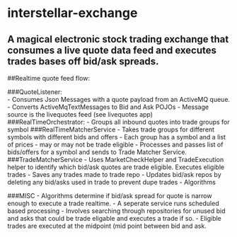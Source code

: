 # interstellar-exchange 
## A magical electronic stock trading exchange that consumes a live quote data feed and executes trades bases off bid/ask spreads. 
 
##Realtime quote feed flow:

###QuoteListener:  
    - Consumes Json Messages with a quote payload from an ActiveMQ queue.
    - Converts ActiveMqTextMessages to Bid and Ask POJOs
    - Message source is the livequotes feed (see livequotes app)
###RealTimeOrchestrator:
    - Groups all inbound quotes into trade groups for symbol
###RealTimeMatcherService 
    - Takes trade groups for different symbols with different bids and offers 
    - Each group has a symbol and a list of prices - may or may not be trade eligible
    - Processes and passes list of bids/offers for a symbol and sends to Trade Matcher Service.
###TradeMatcherService 
    - Uses MarketCheckHelper and TradeExecution helper to identify
        which bid/ask quotes are trade eligible. Executes eligible trades
    - Saves any trades made to trade repo
    - Updates bid/ask repos by deleting any bid/asks used in trade to prevent dupe trades
    - Algorithms


###MISC
    - Algorithms determine if bid/ask spread for quote is narrow enough to execute a trade realtime.
    - A seperate service runs scheduled based processing
        - Involves searching through repositories for unused bid and asks that could be trade eligable and executes a trade if so.
    - Eligible trades are executed at the midpoint (mid point between bid and ask.
